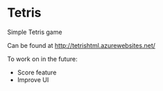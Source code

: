 # Tetris
Simple Tetris game

Can be found at http://tetrishtml.azurewebsites.net/

To work on in the future:
- Score feature
- Improve UI
